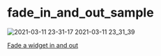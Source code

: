 # fade_in_and_out_sample

![2021-03-11 23-31-17 2021-03-11 23_31_39](https://user-images.githubusercontent.com/38596913/110803268-5cf8af00-82c2-11eb-8385-b96cb493131e.gif)


[Fade a widget in and out](https://flutter.dev/docs/cookbook/animation/opacity-animation)
